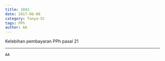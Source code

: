 ```yaml
---
title: 1042
date: 2017-06-08
category: Tanya-SC
tags: PPh
author: AA
---
```


Kelebihan pembayaran PPh pasal 21

---



`AA`
